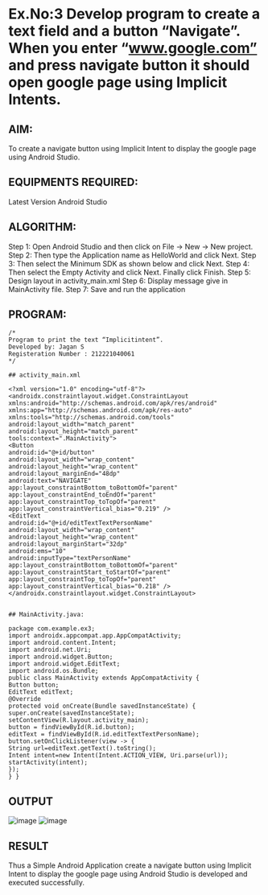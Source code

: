 # Ex.No:3 Develop program to create a text field and a button “Navigate”. When you enter “www.google.com” and press navigate button it should open google page using Implicit Intents.


## AIM:

To create a navigate button using Implicit Intent to display the google page using Android Studio.

## EQUIPMENTS REQUIRED:

Latest Version Android Studio

## ALGORITHM:
Step 1: Open Android Studio and then click on File -> New -> New project. Step 2: Then type the Application
name as HelloWorld and click Next. Step 3: Then select the Minimum SDK as shown below and click Next.
Step 4: Then select the Empty Activity and click Next. Finally click Finish. Step 5: Design layout in
activity_main.xml Step 6: Display message give in MainActivity file. Step 7: Save and run the application


## PROGRAM:
```
/*
Program to print the text “Implicitintent”.
Developed by: Jagan S
Registeration Number : 212221040061
*/

## activity_main.xml

<?xml version="1.0" encoding="utf-8"?>
<androidx.constraintlayout.widget.ConstraintLayout
xmlns:android="http://schemas.android.com/apk/res/android"
xmlns:app="http://schemas.android.com/apk/res-auto"
xmlns:tools="http://schemas.android.com/tools"
android:layout_width="match_parent"
android:layout_height="match_parent"
tools:context=".MainActivity">
<Button
android:id="@+id/button"
android:layout_width="wrap_content"
android:layout_height="wrap_content"
android:layout_marginEnd="48dp"
android:text="NAVIGATE"
app:layout_constraintBottom_toBottomOf="parent"
app:layout_constraintEnd_toEndOf="parent"
app:layout_constraintTop_toTopOf="parent"
app:layout_constraintVertical_bias="0.219" />
<EditText
android:id="@+id/editTextTextPersonName"
android:layout_width="wrap_content"
android:layout_height="wrap_content"
android:layout_marginStart="32dp"
android:ems="10"
android:inputType="textPersonName"
app:layout_constraintBottom_toBottomOf="parent"
app:layout_constraintStart_toStartOf="parent"
app:layout_constraintTop_toTopOf="parent"
app:layout_constraintVertical_bias="0.218" />
</androidx.constraintlayout.widget.ConstraintLayout>


## MainActivity.java:

package com.example.ex3;
import androidx.appcompat.app.AppCompatActivity;
import android.content.Intent;
import android.net.Uri;
import android.widget.Button;
import android.widget.EditText;
import android.os.Bundle;
public class MainActivity extends AppCompatActivity {
Button button;
EditText editText;
@Override
protected void onCreate(Bundle savedInstanceState) {
super.onCreate(savedInstanceState);
setContentView(R.layout.activity_main);
button = findViewById(R.id.button);
editText = findViewById(R.id.editTextTextPersonName);
button.setOnClickListener(view -> {
String url=editText.getText().toString();
Intent intent=new Intent(Intent.ACTION_VIEW, Uri.parse(url));
startActivity(intent);
});
} }
```

## OUTPUT

![image](https://github.com/JaganSivakumaran/Implicitintent/assets/134905062/810e1d20-f2ed-41e4-92d8-17b14f6ad29f)
![image](https://github.com/JaganSivakumaran/Implicitintent/assets/134905062/71392dd0-7143-40e3-bb06-3d253a07fe07)





## RESULT
Thus a Simple Android Application create a navigate button using Implicit Intent to display the google page using Android Studio is developed and executed successfully.
